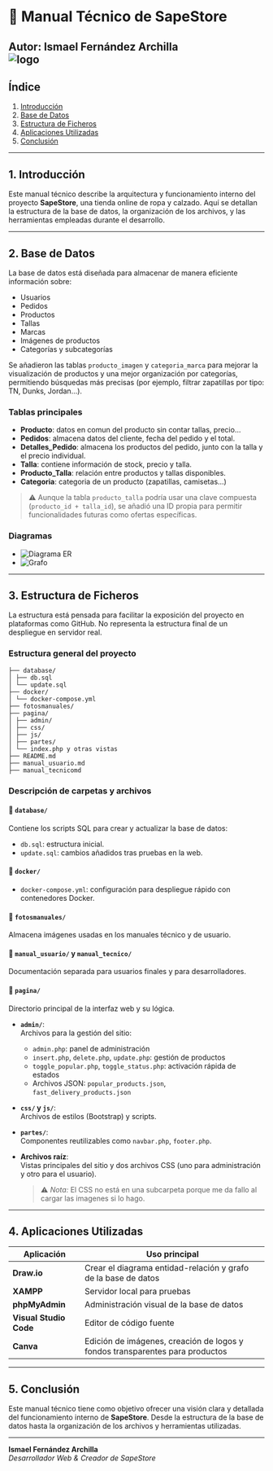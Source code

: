 # 📘 Manual Técnico de SapeStore

**Autor:** Ismael Fernández Archilla  
![logo](fotosmanuales/muneco.png)
---

## Índice

1. [Introducción](#1-introducción)  
2. [Base de Datos](#2-base-de-datos)  
3. [Estructura de Ficheros](#3-estructura-de-ficheros)  
4. [Aplicaciones Utilizadas](#4-aplicaciones-utilizadas)  
5. [Conclusión](#5-conclusión)

---

## 1. Introducción

Este manual técnico describe la arquitectura y funcionamiento interno del proyecto **SapeStore**, una tienda online de ropa y calzado. Aquí se detallan la estructura de la base de datos, la organización de los archivos, y las herramientas empleadas durante el desarrollo.

---

## 2. Base de Datos

La base de datos está diseñada para almacenar de manera eficiente información sobre:

- Usuarios  
- Pedidos  
- Productos 
- Tallas 
- Marcas  
- Imágenes de productos  
- Categorías y subcategorías  

Se añadieron las tablas `producto_imagen` y `categoria_marca` para mejorar la visualización de productos y una mejor organización por categorías, permitiendo búsquedas más precisas (por ejemplo, filtrar zapatillas por tipo: TN, Dunks, Jordan...).

### Tablas principales

- **Producto**: datos en comun del producto sin contar tallas, precio...
- **Pedidos**: almacena datos del cliente, fecha del pedido y el total.
- **Detalles_Pedido**: almacena los productos del pedido, junto con la talla y el precio individual.
- **Talla**: contiene información de stock, precio y talla.
- **Producto_Talla**: relación entre productos y tallas disponibles.
- **Categoria**: categoria de un producto (zapatillas, camisetas...)

> ⚠️ Aunque la tabla `producto_talla` podría usar una clave compuesta (`producto_id + talla_id`), se añadió una ID propia para permitir funcionalidades futuras como ofertas específicas.

### Diagramas

- ![Diagrama ER](fotosmanuales/er.png)
- ![Grafo](fotosmanuales/grafo.png)

---

## 3. Estructura de Ficheros

La estructura está pensada para facilitar la exposición del proyecto en plataformas como GitHub. No representa la estructura final de un despliegue en servidor real.

### Estructura general del proyecto

```
├── database/ 
│ ├── db.sql 
│ └── update.sql 
├── docker/ 
│ └── docker-compose.yml 
├── fotosmanuales/ 
├── pagina/ 
│ ├── admin/ 
│ ├── css/ 
│ ├── js/ 
│ ├── partes/ 
│ └── index.php y otras vistas 
├── README.md
├── manual_usuario.md
├── manual_tecnicomd
```

### Descripción de carpetas y archivos

#### 📁 `database/`

Contiene los scripts SQL para crear y actualizar la base de datos:

- `db.sql`: estructura inicial.
- `update.sql`: cambios añadidos tras pruebas en la web.

#### 📁 `docker/`

- `docker-compose.yml`: configuración para despliegue rápido con contenedores Docker.

#### 📁 `fotosmanuales/`

Almacena imágenes usadas en los manuales técnico y de usuario.

#### 📁 `manual_usuario/` y `manual_tecnico/`

Documentación separada para usuarios finales y para desarrolladores.

#### 📁 `pagina/`

Directorio principal de la interfaz web y su lógica.

- **`admin/`**:  
  Archivos para la gestión del sitio:  
  - `admin.php`: panel de administración  
  - `insert.php`, `delete.php`, `update.php`: gestión de productos  
  - `toggle_popular.php`, `toggle_status.php`: activación rápida de estados  
  - Archivos JSON: `popular_products.json`, `fast_delivery_products.json`

- **`css/` y `js/`**:  
  Archivos de estilos (Bootstrap) y scripts.

- **`partes/`**:  
  Componentes reutilizables como `navbar.php`, `footer.php`.

- **Archivos raíz**:  
  Vistas principales del sitio y dos archivos CSS (uno para administración y otro para el usuario).  
  > ⚠️ *Nota:* El CSS no está en una subcarpeta porque me da fallo al cargar las imagenes si lo hago.

---

## 4. Aplicaciones Utilizadas

| Aplicación             | Uso principal                                                                |
|------------------------|------------------------------------------------------------------------------|
| **Draw.io**            | Crear el diagrama entidad-relación y grafo de la base de datos               |
| **XAMPP**              | Servidor local para pruebas                             |
| **phpMyAdmin**         | Administración visual de la base de datos                                    |
| **Visual Studio Code** | Editor de código fuente                                                      |
| **Canva**              | Edición de imágenes, creación de logos y fondos transparentes para productos |

---

## 5. Conclusión

Este manual técnico tiene como objetivo ofrecer una visión clara y detallada del funcionamiento interno de **SapeStore**. Desde la estructura de la base de datos hasta la organización de los archivos y herramientas utilizadas.

---

**Ismael Fernández Archilla**  
_Desarrollador Web & Creador de SapeStore_